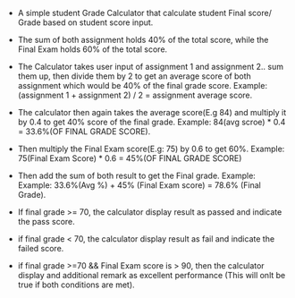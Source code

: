 * A simple student Grade Calculator that calculate student Final score/ Grade based on student score input.
* The sum of both assignment holds 40% of the total score, while the Final Exam holds 60% of the total score.
* The Calculator takes user input of assignment 1 and assignment 2.. sum them up, then divide them by 2 to get an average score of both assignment which would be 40% of the final grade score.
  Example: (assignment 1 + assignment 2) / 2 = assignment average score.
* The calculator then again takes the average score(E.g 84) and multiply it by 0.4 to get 40% score of the final grade. Example: 84(avg scroe) * 0.4 = 33.6%(OF FINAL GRADE SCORE).
* Then multiply the Final Exam score(E.g: 75) by 0.6 to get 60%.  Example: 75(Final Exam Score) * 0.6 = 45%(OF FINAL GRADE SCORE)
* Then add the sum of both result to get the Final grade. 
  Example: Example: 33.6%(Avg %) + 45% (Final Exam score) = 78.6% (Final Grade).

* If final grade >= 70, the calculator display result as passed and indicate the pass score.
* if final grade < 70, the calculator display result as fail and indicate the failed score.
* if final grade >=70 && Final Exam score is > 90, then the calculator display and additional remark as excellent performance (This will onlt be true if both conditions are met).
